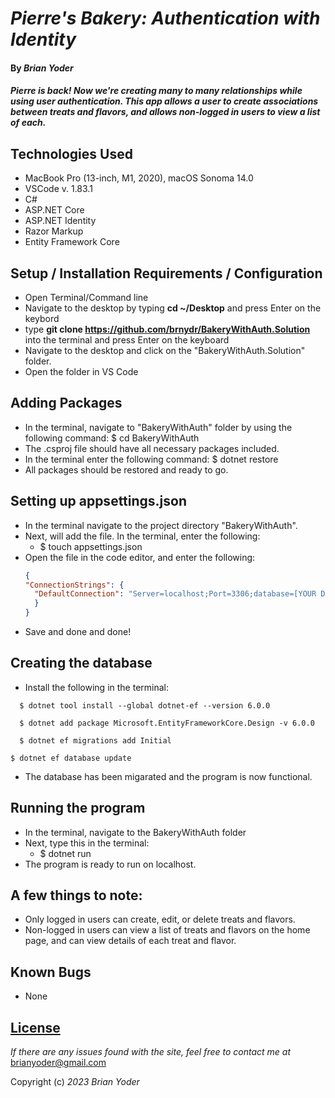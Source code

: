 # _Pierre's Bakery: Authentication with Identity_

#### By _**Brian Yoder**_

#### _Pierre is back! Now we're creating many to many relationships while using user authentication. This app allows a user to create associations between treats and flavors, and allows non-logged in users to view a list of each._

## Technologies Used

* MacBook Pro (13-inch, M1, 2020), macOS Sonoma 14.0
* VSCode v. 1.83.1
* C#
* ASP.NET Core
* ASP.NET Identity
* Razor Markup
* Entity Framework Core


## Setup / Installation Requirements / Configuration

* Open Terminal/Command line
* Navigate to the desktop by typing **cd ~/Desktop** and press Enter on the keybord
* type **git clone https://github.com/brnydr/BakeryWithAuth.Solution** into the terminal and press Enter on the keyboard
* Navigate to the desktop and click on the "BakeryWithAuth.Solution" folder.
* Open the folder in VS Code


## Adding Packages

* In the terminal, navigate to "BakeryWithAuth" folder by using the following command: $ cd BakeryWithAuth
* The .csproj file should have all necessary packages included. 
* In the terminal enter the following command: $ dotnet restore
* All packages should be restored and ready to go.

## Setting up appsettings.json
* In the terminal navigate to the project directory "BakeryWithAuth".
* Next, will add the file. In the terminal, enter the following:
  - $ touch appsettings.json
* Open the file in the code editor, and enter the following:
  ```json
  {
  "ConnectionStrings": {
    "DefaultConnection": "Server=localhost;Port=3306;database=[YOUR DATABASE NAME];uid=[YOUR USER ID];pwd=[YOUR PASSWORD];"
    }
  } 
  ```
* Save and done and done!

## Creating the database

* Install the following in the terminal:

```
  $ dotnet tool install --global dotnet-ef --version 6.0.0
```
```
  $ dotnet add package Microsoft.EntityFrameworkCore.Design -v 6.0.0
```
``` 
  $ dotnet ef migrations add Initial
```
```
$ dotnet ef database update
```
* The database has been migarated and the program is now functional. 



## Running the program
* In the terminal, navigate to the BakeryWithAuth folder
* Next, type this in the terminal:
  - $ dotnet run
* The program is ready to run on localhost. 


## A few things to note:
* Only logged in users can create, edit, or delete treats and flavors.
* Non-logged in users can view a list of treats and flavors on the home page, and can view details of each treat and flavor.

## Known Bugs

* None

## [License](https://mit-license.org/)

_If there are any issues found with the site, feel free to contact me at_ [brianyoder@gmail.com](brianyoder@gmail.com)

Copyright (c) _2023_ _Brian Yoder_